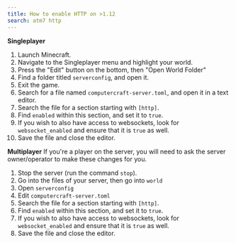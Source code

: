 ```yaml
---
title: How to enable HTTP on >1.12
search: atm7 http
---
```


**Singleplayer**
1. Launch Minecraft.
2. Navigate to the Singleplayer menu and highlight your world.
3. Press the "Edit" button on the bottom, then "Open World Folder"
4. Find a folder titled `serverconfig`, and open it.
5. Exit the game.
6. Search for a file named `computercraft-server.toml`, and open it in a text editor.
7. Search the file for a section starting with `[http]`.
8. Find `enabled` within this section, and set it to `true`.
9. If you wish to also have access to websockets, look for `websocket_enabled` and ensure that it is `true` as well.
10. Save the file and close the editor.

**Multiplayer**
If you're a player on the server, you will need to ask the server owner/operator to make these changes for you. 

1. Stop the server (run the command `stop`).
2. Go into the files of your server, then go into ``world``
3. Open ``serverconfig``
4. Edit ``computercraft-server.toml``
5. Search the file for a section starting with `[http]`.
6. Find `enabled` within this section, and set it to `true`.
7. If you wish to also have access to websockets, look for `websocket_enabled` and ensure that it is `true` as well.
8. Save the file and close the editor.
